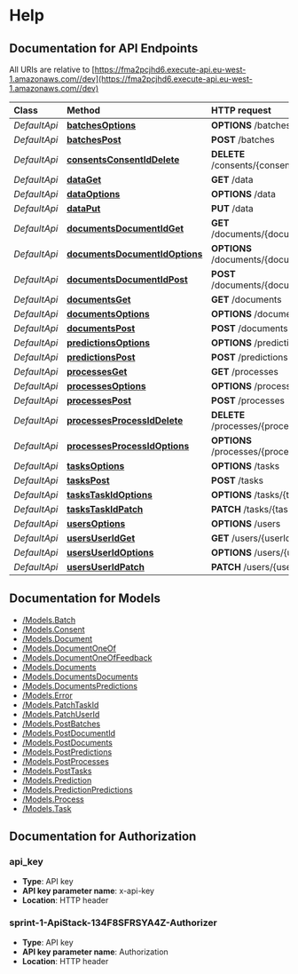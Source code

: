# Help

## Documentation for API Endpoints

All URIs are relative to [https://fma2pcjhd6.execute-api.eu-west-1.amazonaws.com//dev](https://fma2pcjhd6.execute-api.eu-west-1.amazonaws.com//dev)

| Class | Method | HTTP request | Description |
| :--- | :--- | :--- | :--- |
| _DefaultApi_ | [**batchesOptions**](https://github.com/LucidtechAI/las-docs/tree/cdd709d3fac0950bb6223a1135234f14a0c3e2c8/apis/dev/Apis/DefaultApi.md#batchesoptions) | **OPTIONS** /batches |  |
| _DefaultApi_ | [**batchesPost**](https://github.com/LucidtechAI/las-docs/tree/cdd709d3fac0950bb6223a1135234f14a0c3e2c8/apis/dev/Apis/DefaultApi.md#batchespost) | **POST** /batches |  |
| _DefaultApi_ | [**consentsConsentIdDelete**](https://github.com/LucidtechAI/las-docs/tree/cdd709d3fac0950bb6223a1135234f14a0c3e2c8/apis/dev/Apis/DefaultApi.md#consentsconsentiddelete) | **DELETE** /consents/{consentId} |  |
| _DefaultApi_ | [**dataGet**](https://github.com/LucidtechAI/las-docs/tree/cdd709d3fac0950bb6223a1135234f14a0c3e2c8/apis/dev/Apis/DefaultApi.md#dataget) | **GET** /data |  |
| _DefaultApi_ | [**dataOptions**](https://github.com/LucidtechAI/las-docs/tree/cdd709d3fac0950bb6223a1135234f14a0c3e2c8/apis/dev/Apis/DefaultApi.md#dataoptions) | **OPTIONS** /data |  |
| _DefaultApi_ | [**dataPut**](https://github.com/LucidtechAI/las-docs/tree/cdd709d3fac0950bb6223a1135234f14a0c3e2c8/apis/dev/Apis/DefaultApi.md#dataput) | **PUT** /data |  |
| _DefaultApi_ | [**documentsDocumentIdGet**](https://github.com/LucidtechAI/las-docs/tree/cdd709d3fac0950bb6223a1135234f14a0c3e2c8/apis/dev/Apis/DefaultApi.md#documentsdocumentidget) | **GET** /documents/{documentId} |  |
| _DefaultApi_ | [**documentsDocumentIdOptions**](https://github.com/LucidtechAI/las-docs/tree/cdd709d3fac0950bb6223a1135234f14a0c3e2c8/apis/dev/Apis/DefaultApi.md#documentsdocumentidoptions) | **OPTIONS** /documents/{documentId} |  |
| _DefaultApi_ | [**documentsDocumentIdPost**](https://github.com/LucidtechAI/las-docs/tree/cdd709d3fac0950bb6223a1135234f14a0c3e2c8/apis/dev/Apis/DefaultApi.md#documentsdocumentidpost) | **POST** /documents/{documentId} |  |
| _DefaultApi_ | [**documentsGet**](https://github.com/LucidtechAI/las-docs/tree/cdd709d3fac0950bb6223a1135234f14a0c3e2c8/apis/dev/Apis/DefaultApi.md#documentsget) | **GET** /documents |  |
| _DefaultApi_ | [**documentsOptions**](https://github.com/LucidtechAI/las-docs/tree/cdd709d3fac0950bb6223a1135234f14a0c3e2c8/apis/dev/Apis/DefaultApi.md#documentsoptions) | **OPTIONS** /documents |  |
| _DefaultApi_ | [**documentsPost**](https://github.com/LucidtechAI/las-docs/tree/cdd709d3fac0950bb6223a1135234f14a0c3e2c8/apis/dev/Apis/DefaultApi.md#documentspost) | **POST** /documents |  |
| _DefaultApi_ | [**predictionsOptions**](https://github.com/LucidtechAI/las-docs/tree/cdd709d3fac0950bb6223a1135234f14a0c3e2c8/apis/dev/Apis/DefaultApi.md#predictionsoptions) | **OPTIONS** /predictions |  |
| _DefaultApi_ | [**predictionsPost**](https://github.com/LucidtechAI/las-docs/tree/cdd709d3fac0950bb6223a1135234f14a0c3e2c8/apis/dev/Apis/DefaultApi.md#predictionspost) | **POST** /predictions |  |
| _DefaultApi_ | [**processesGet**](https://github.com/LucidtechAI/las-docs/tree/cdd709d3fac0950bb6223a1135234f14a0c3e2c8/apis/dev/Apis/DefaultApi.md#processesget) | **GET** /processes |  |
| _DefaultApi_ | [**processesOptions**](https://github.com/LucidtechAI/las-docs/tree/cdd709d3fac0950bb6223a1135234f14a0c3e2c8/apis/dev/Apis/DefaultApi.md#processesoptions) | **OPTIONS** /processes |  |
| _DefaultApi_ | [**processesPost**](https://github.com/LucidtechAI/las-docs/tree/cdd709d3fac0950bb6223a1135234f14a0c3e2c8/apis/dev/Apis/DefaultApi.md#processespost) | **POST** /processes |  |
| _DefaultApi_ | [**processesProcessIdDelete**](https://github.com/LucidtechAI/las-docs/tree/cdd709d3fac0950bb6223a1135234f14a0c3e2c8/apis/dev/Apis/DefaultApi.md#processesprocessiddelete) | **DELETE** /processes/{processId} |  |
| _DefaultApi_ | [**processesProcessIdOptions**](https://github.com/LucidtechAI/las-docs/tree/cdd709d3fac0950bb6223a1135234f14a0c3e2c8/apis/dev/Apis/DefaultApi.md#processesprocessidoptions) | **OPTIONS** /processes/{processId} |  |
| _DefaultApi_ | [**tasksOptions**](https://github.com/LucidtechAI/las-docs/tree/cdd709d3fac0950bb6223a1135234f14a0c3e2c8/apis/dev/Apis/DefaultApi.md#tasksoptions) | **OPTIONS** /tasks |  |
| _DefaultApi_ | [**tasksPost**](https://github.com/LucidtechAI/las-docs/tree/cdd709d3fac0950bb6223a1135234f14a0c3e2c8/apis/dev/Apis/DefaultApi.md#taskspost) | **POST** /tasks |  |
| _DefaultApi_ | [**tasksTaskIdOptions**](https://github.com/LucidtechAI/las-docs/tree/cdd709d3fac0950bb6223a1135234f14a0c3e2c8/apis/dev/Apis/DefaultApi.md#taskstaskidoptions) | **OPTIONS** /tasks/{taskId} |  |
| _DefaultApi_ | [**tasksTaskIdPatch**](https://github.com/LucidtechAI/las-docs/tree/cdd709d3fac0950bb6223a1135234f14a0c3e2c8/apis/dev/Apis/DefaultApi.md#taskstaskidpatch) | **PATCH** /tasks/{taskId} |  |
| _DefaultApi_ | [**usersOptions**](https://github.com/LucidtechAI/las-docs/tree/cdd709d3fac0950bb6223a1135234f14a0c3e2c8/apis/dev/Apis/DefaultApi.md#usersoptions) | **OPTIONS** /users |  |
| _DefaultApi_ | [**usersUserIdGet**](https://github.com/LucidtechAI/las-docs/tree/cdd709d3fac0950bb6223a1135234f14a0c3e2c8/apis/dev/Apis/DefaultApi.md#usersuseridget) | **GET** /users/{userId} |  |
| _DefaultApi_ | [**usersUserIdOptions**](https://github.com/LucidtechAI/las-docs/tree/cdd709d3fac0950bb6223a1135234f14a0c3e2c8/apis/dev/Apis/DefaultApi.md#usersuseridoptions) | **OPTIONS** /users/{userId} |  |
| _DefaultApi_ | [**usersUserIdPatch**](https://github.com/LucidtechAI/las-docs/tree/cdd709d3fac0950bb6223a1135234f14a0c3e2c8/apis/dev/Apis/DefaultApi.md#usersuseridpatch) | **PATCH** /users/{userId} |  |

## Documentation for Models

* [/Models.Batch](https://github.com/LucidtechAI/las-docs/tree/cdd709d3fac0950bb6223a1135234f14a0c3e2c8/apis/dev/Models/Batch.md)
* [/Models.Consent](https://github.com/LucidtechAI/las-docs/tree/cdd709d3fac0950bb6223a1135234f14a0c3e2c8/apis/dev/Models/Consent.md)
* [/Models.Document](https://github.com/LucidtechAI/las-docs/tree/cdd709d3fac0950bb6223a1135234f14a0c3e2c8/apis/dev/Models/Document.md)
* [/Models.DocumentOneOf](https://github.com/LucidtechAI/las-docs/tree/cdd709d3fac0950bb6223a1135234f14a0c3e2c8/apis/dev/Models/DocumentOneOf.md)
* [/Models.DocumentOneOfFeedback](https://github.com/LucidtechAI/las-docs/tree/cdd709d3fac0950bb6223a1135234f14a0c3e2c8/apis/dev/Models/DocumentOneOfFeedback.md)
* [/Models.Documents](https://github.com/LucidtechAI/las-docs/tree/cdd709d3fac0950bb6223a1135234f14a0c3e2c8/apis/dev/Models/Documents.md)
* [/Models.DocumentsDocuments](https://github.com/LucidtechAI/las-docs/tree/cdd709d3fac0950bb6223a1135234f14a0c3e2c8/apis/dev/Models/DocumentsDocuments.md)
* [/Models.DocumentsPredictions](https://github.com/LucidtechAI/las-docs/tree/cdd709d3fac0950bb6223a1135234f14a0c3e2c8/apis/dev/Models/DocumentsPredictions.md)
* [/Models.Error](https://github.com/LucidtechAI/las-docs/tree/cdd709d3fac0950bb6223a1135234f14a0c3e2c8/apis/dev/Models/Error.md)
* [/Models.PatchTaskId](https://github.com/LucidtechAI/las-docs/tree/cdd709d3fac0950bb6223a1135234f14a0c3e2c8/apis/dev/Models/PatchTaskId.md)
* [/Models.PatchUserId](https://github.com/LucidtechAI/las-docs/tree/cdd709d3fac0950bb6223a1135234f14a0c3e2c8/apis/dev/Models/PatchUserId.md)
* [/Models.PostBatches](https://github.com/LucidtechAI/las-docs/tree/cdd709d3fac0950bb6223a1135234f14a0c3e2c8/apis/dev/Models/PostBatches.md)
* [/Models.PostDocumentId](https://github.com/LucidtechAI/las-docs/tree/cdd709d3fac0950bb6223a1135234f14a0c3e2c8/apis/dev/Models/PostDocumentId.md)
* [/Models.PostDocuments](https://github.com/LucidtechAI/las-docs/tree/cdd709d3fac0950bb6223a1135234f14a0c3e2c8/apis/dev/Models/PostDocuments.md)
* [/Models.PostPredictions](https://github.com/LucidtechAI/las-docs/tree/cdd709d3fac0950bb6223a1135234f14a0c3e2c8/apis/dev/Models/PostPredictions.md)
* [/Models.PostProcesses](https://github.com/LucidtechAI/las-docs/tree/cdd709d3fac0950bb6223a1135234f14a0c3e2c8/apis/dev/Models/PostProcesses.md)
* [/Models.PostTasks](https://github.com/LucidtechAI/las-docs/tree/cdd709d3fac0950bb6223a1135234f14a0c3e2c8/apis/dev/Models/PostTasks.md)
* [/Models.Prediction](https://github.com/LucidtechAI/las-docs/tree/cdd709d3fac0950bb6223a1135234f14a0c3e2c8/apis/dev/Models/Prediction.md)
* [/Models.PredictionPredictions](https://github.com/LucidtechAI/las-docs/tree/cdd709d3fac0950bb6223a1135234f14a0c3e2c8/apis/dev/Models/PredictionPredictions.md)
* [/Models.Process](https://github.com/LucidtechAI/las-docs/tree/cdd709d3fac0950bb6223a1135234f14a0c3e2c8/apis/dev/Models/Process.md)
* [/Models.Task](https://github.com/LucidtechAI/las-docs/tree/cdd709d3fac0950bb6223a1135234f14a0c3e2c8/apis/dev/Models/Task.md)

## Documentation for Authorization

### api\_key

* **Type**: API key
* **API key parameter name**: x-api-key
* **Location**: HTTP header

### sprint-1-ApiStack-134F8SFRSYA4Z-Authorizer

* **Type**: API key
* **API key parameter name**: Authorization
* **Location**: HTTP header

